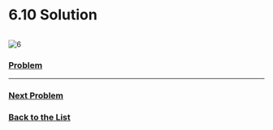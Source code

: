 # 6.10 Solution

```java

```

![6](Images/6.10.png)

### [**Problem**](../Problems/6.10.md)

___

### [**Next Problem**](../Problems/7.6.md)

### [**Back to the List**](../#list-of-problems)